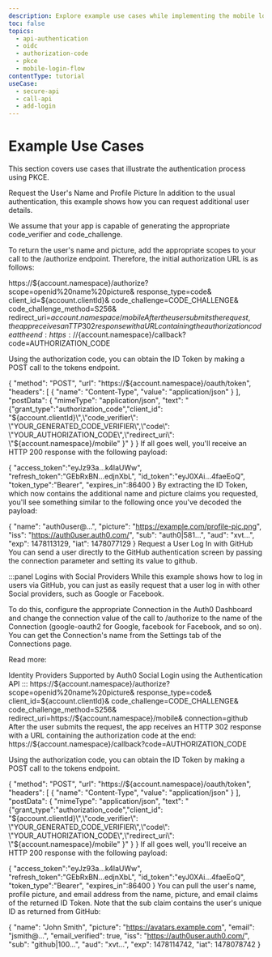 ```yaml
---
description: Explore example use cases while implementing the mobile login flow.
toc: false
topics:
  - api-authentication
  - oidc
  - authorization-code
  - pkce
  - mobile-login-flow
contentType: tutorial
useCase:
  - secure-api
  - call-api
  - add-login
---
```


# Example Use Cases

This section covers use cases that illustrate the authentication process using PKCE.

Request the User's Name and Profile Picture
In addition to the usual authentication, this example shows how you can request additional user details.

We assume that your app is capable of generating the appropriate code_verifier and code_challenge.

To return the user's name and picture, add the appropriate scopes to your call to the /authorize endpoint. Therefore, the initial authorization URL is as follows:

https://${account.namespace}/authorize?
    scope=openid%20name%20picture&
    response_type=code&
    client_id=${account.clientId}&
    code_challenge=CODE_CHALLENGE&
    code_challenge_method=S256&
    redirect_uri=${account.namespace}/mobile
After the user submits the request, the app receives an TTP 302 response with a URL containing the authorization code at the end: https://${account.namespace}/callback?code=AUTHORIZATION_CODE

Using the authorization code, you can obtain the ID Token by making a POST call to the tokens endpoint.

{
  "method": "POST",
  "url": "https://${account.namespace}/oauth/token",
  "headers": [
    { "name": "Content-Type", "value": "application/json" }
  ],
  "postData": {
    "mimeType": "application/json",
    "text": "{\"grant_type\":\"authorization_code\",\"client_id\": \"${account.clientId}\",\"code_verifier\": \"YOUR_GENERATED_CODE_VERIFIER\",\"code\": \"YOUR_AUTHORIZATION_CODE\",\"redirect_uri\": \"${account.namespace}/mobile\" }"
  }
}
If all goes well, you'll receive an HTTP 200 response with the following payload:

{
  "access_token":"eyJz93a...k4laUWw",
  "refresh_token":"GEbRxBN...edjnXbL",
  "id_token":"eyJ0XAi...4faeEoQ",
  "token_type":"Bearer",
  "expires_in":86400
}
By extracting the ID Token, which now contains the additional name and picture claims you requested, you'll see something similar to the following once you've decoded the payload:

{
  "name": "auth0user@...",
  "picture": "https://example.com/profile-pic.png",
  "iss": "https://auth0user.auth0.com/",
  "sub": "auth0|581...",
  "aud": "xvt...",
  "exp": 1478113129,
  "iat": 1478077129
}
Request a User Log In with GitHub
You can send a user directly to the GitHub authentication screen by passing the connection parameter and setting its value to github.

:::panel Logins with Social Providers While this example shows how to log in users via GitHub, you can just as easily request that a user log in with other Social providers, such as Google or Facebook.

To do this, configure the appropriate Connection in the Auth0 Dashboard and change the connection value of the call to /authorize to the name of the Connection (google-oauth2 for Google, facebook for Facebook, and so on). You can get the Connection's name from the Settings tab of the Connections page.

Read more:

Identity Providers Supported by Auth0
Social Login using the Authentication API :::
https://${account.namespace}/authorize?
    scope=openid%20name%20picture&
    response_type=code&
    client_id=${account.clientId}&
    code_challenge=CODE_CHALLENGE&
    code_challenge_method=S256&
    redirect_uri=https://${account.namespace}/mobile&
    connection=github
After the user submits the request, the app receives an HTTP 302 response with a URL containing the authorization code at the end: https://${account.namespace}/callback?code=AUTHORIZATION_CODE

Using the authorization code, you can obtain the ID Token by making a POST call to the tokens endpoint.

{
  "method": "POST",
  "url": "https://${account.namespace}/oauth/token",
  "headers": [
    { "name": "Content-Type", "value": "application/json" }
  ],
  "postData": {
    "mimeType": "application/json",
    "text": "{\"grant_type\":\"authorization_code\",\"client_id\": \"${account.clientId}\",\"code_verifier\": \"YOUR_GENERATED_CODE_VERIFIER\",\"code\": \"YOUR_AUTHORIZATION_CODE\",\"redirect_uri\": \"${account.namespace}/mobile\" }"
  }
}
If all goes well, you'll receive an HTTP 200 response with the following payload:

{
  "access_token":"eyJz93a...k4laUWw",
  "refresh_token":"GEbRxBN...edjnXbL",
  "id_token":"eyJ0XAi...4faeEoQ",
  "token_type":"Bearer",
  "expires_in":86400
}
You can pull the user's name, profile picture, and email address from the name, picture, and email claims of the returned ID Token. Note that the sub claim contains the user's unique ID as returned from GitHub:

{
  "name": "John Smith",
  "picture": "https://avatars.example.com",
  "email": "jsmith@...",
  "email_verified": true,
  "iss": "https://auth0user.auth0.com/",
  "sub": "github|100...",
  "aud": "xvt...",
  "exp": 1478114742,
  "iat": 1478078742
}
